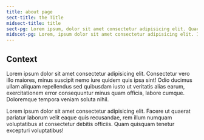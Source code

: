 ```yaml
---
title: about page
sect-title: the Title
midsect-title: title
sect-pg: Lorem ipsum, dolor sit amet consectetur adipisicing elit. Quae vitae provident voluptate quo voluptas, veniam labore tempore, atque, culpa earum eius eum magni.
midscet-pg: Lorem, ipsum dolor sit amet consectetur adipisicing elit. Id, officiis magni quisquam eum quia impedit sint odit repudiandae. Fuga repudiandae ducimus eum alias. Facere iusto incidunt ab tempora, magnam temporibus!
---
```


## Context
Lorem ipsum dolor sit amet consectetur adipisicing elit. Consectetur vero illo maiores, minus suscipit nemo iure quidem quis ipsa sint! Odio ducimus ullam aliquam repellendus sed quibusdam iusto ut veritatis alias earum, exercitationem error consequuntur minus quam officia, labore cumque. Doloremque tempora veniam soluta nihil.

Lorem ipsum dolor sit amet consectetur adipisicing elit. Facere ut quaerat pariatur laborum velit eaque quis recusandae, rem illum numquam voluptatibus at consectetur debitis officiis. Quam quisquam tenetur excepturi voluptatibus!